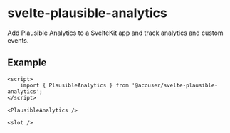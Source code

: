 # svelte-plausible-analytics

Add Plausible Analytics to a SvelteKit app and track analytics and custom events.

## Example

```__layout.svelte
<script>
	import { PlausibleAnalytics } from '@accuser/svelte-plausible-analytics';
</script>

<PlausibleAnalytics />

<slot />
```
